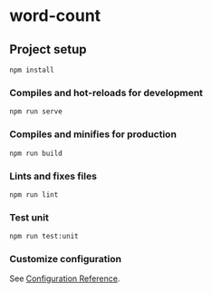 # word-count

## Project setup
```
npm install
```

### Compiles and hot-reloads for development
```
npm run serve
```

### Compiles and minifies for production
```
npm run build
```

### Lints and fixes files
```
npm run lint
```

### Test unit
```
npm run test:unit
```

### Customize configuration
See [Configuration Reference](https://cli.vuejs.org/config/).
